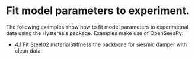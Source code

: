 <h1 align = "Left">Fit model parameters to experiment.</h1>


The following examples show how to fit model parameters to experimetnal data using the Hysteresis package.
Examples make use of OpenSeesPy:

* 4.1 Fit Steel02 materialStiffness the backbone for siesmic damper with clean data.



